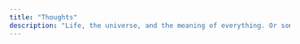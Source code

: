 ```yaml
---
title: "Thoughts"
description: "Life, the universe, and the meaning of everything. Or something."
---
```

